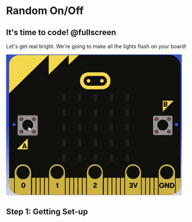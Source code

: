 # Random On/Off

## It's time to code! @fullscreen

Let's get real bright. We're going to make all the lights flash on your board!

![Inserted GIF?](https://raw.githubusercontent.com/rypsmith/randomonoff/master/randomonoff.gif)

## Step 1: Getting Set-up